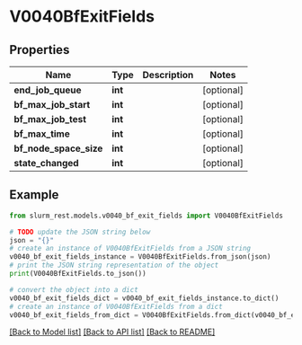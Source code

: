 # V0040BfExitFields


## Properties

Name | Type | Description | Notes
------------ | ------------- | ------------- | -------------
**end_job_queue** | **int** |  | [optional] 
**bf_max_job_start** | **int** |  | [optional] 
**bf_max_job_test** | **int** |  | [optional] 
**bf_max_time** | **int** |  | [optional] 
**bf_node_space_size** | **int** |  | [optional] 
**state_changed** | **int** |  | [optional] 

## Example

```python
from slurm_rest.models.v0040_bf_exit_fields import V0040BfExitFields

# TODO update the JSON string below
json = "{}"
# create an instance of V0040BfExitFields from a JSON string
v0040_bf_exit_fields_instance = V0040BfExitFields.from_json(json)
# print the JSON string representation of the object
print(V0040BfExitFields.to_json())

# convert the object into a dict
v0040_bf_exit_fields_dict = v0040_bf_exit_fields_instance.to_dict()
# create an instance of V0040BfExitFields from a dict
v0040_bf_exit_fields_from_dict = V0040BfExitFields.from_dict(v0040_bf_exit_fields_dict)
```
[[Back to Model list]](../README.md#documentation-for-models) [[Back to API list]](../README.md#documentation-for-api-endpoints) [[Back to README]](../README.md)


